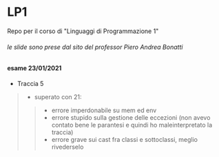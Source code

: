 # LP1
Repo per il corso di "Linguaggi di Programmazione 1"

###### le slide sono prese dal sito del professor Piero Andrea Bonatti

#### esame 23/01/2021
* Traccia 5
>* superato con 21:
> >   * errore imperdonabile su mem ed env
> >   * errore stupido sulla gestione delle eccezioni (non avevo contato bene le parantesi e quindi ho maleinterpretato la traccia)
> >   * errore grave sui cast fra classi e sottoclassi, meglio rivederselo
